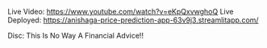 Live Video: https://www.youtube.com/watch?v=eKpQxvwghoQ
Live Deployed: https://anishaga-price-prediction-app-63v9j3.streamlitapp.com/

Disc: This Is No Way A Financial Advice!!
